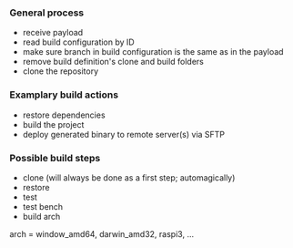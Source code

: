 ### General process
* receive payload
* read build configuration by ID
* make sure branch in build configuration is the same as in the payload
* remove build definition's clone and build folders
* clone the repository

### Examplary build actions
* restore dependencies
* build the project
* deploy generated binary to remote server(s) via SFTP


### Possible build steps
* clone (will always be done as a first step; automagically)
* restore
* test
* test bench
* build arch

arch = window_amd64, darwin_amd32, raspi3, ...